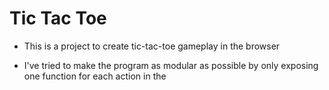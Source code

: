 # Tic Tac Toe
- This is a project to create tic-tac-toe gameplay in the browser

- I've tried to make the program as modular as possible by only exposing one function for each action in the 